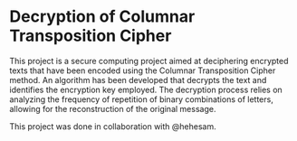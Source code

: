 # Decryption of Columnar Transposition Cipher 
This project is a secure computing project aimed at deciphering encrypted texts that have been encoded using the Columnar Transposition Cipher method. An algorithm has been developed that decrypts the text and identifies the encryption key employed. The decryption process relies on analyzing the frequency of repetition of binary combinations of letters, allowing for the reconstruction of the original message. 

This project was done in collaboration with @hehesam.